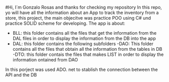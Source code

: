 #Hi, I´m Gonzalo Rosas and thanks for checking my repository
In this repo, yo will have all the information about an App to track the inventory from a store,
this project, the main objecitve was practice POO using C# und practice SOLID scheme for developing.
The app is about:
- BLL: this folder contains all the files that get the information from the DAL files in order to display the information from the DB into the app
- DAL: this folder contains the following subfolders
	-DAO: This folder contains all the files that obtain all the information from the tables in DB
	-DTO: this folder contais the files that makes LIST in order to display the information ontained from DAO

In this porject was used ADO. net to stablish the connection between the API and the DB
